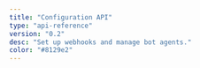 ```yaml
---
title: "Configuration API"
type: "api-reference"
version: "0.2"
desc: "Set up webhooks and manage bot agents."
color: "#8129e2"
---
```

